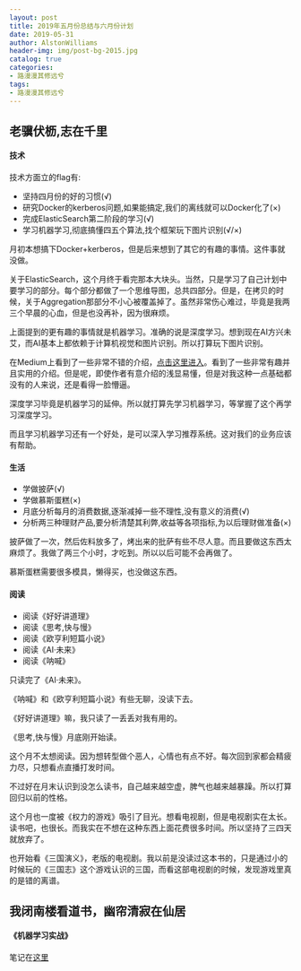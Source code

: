 ```yaml
---
layout: post
title: 2019年五月份总结与六月份计划
date: 2019-05-31
author: AlstonWilliams
header-img: img/post-bg-2015.jpg
catalog: true
categories:
- 路漫漫其修远兮
tags:
- 路漫漫其修远兮
---
```


## 老骥伏枥,志在千里

#### 技术

技术方面立的flag有:
- 坚持四月份的好的习惯(√)
- 研究Docker的kerberos问题,如果能搞定,我们的离线就可以Docker化了(×)
- 完成ElasticSearch第二阶段的学习(√)
- 学习机器学习,彻底搞懂四五个算法,找个框架玩下图片识别(√/×)

月初本想搞下Docker+kerberos，但是后来想到了其它的有趣的事情。这件事就没做。

关于ElasticSearch，这个月终于看完那本大块头。当然，只是学习了自己计划中要学习的部分。每个部分都做了一个思维导图，总共四部分。但是，在拷贝的时候，关于Aggregation那部分不小心被覆盖掉了。虽然非常伤心难过，毕竟是我两三个早晨的心血，但是也没再补，因为很麻烦。

上面提到的更有趣的事情就是机器学习。准确的说是深度学习。想到现在AI方兴未艾，而AI基本上都依赖于计算机视觉和图片识别。所以打算玩下图片识别。

在Medium上看到了一些非常不错的介绍，[点击这里进入](https://medium.com/@ageitgey)。看到了一些非常有趣并且实用的介绍。但是呢，即使作者有意介绍的浅显易懂，但是对我这种一点基础都没有的人来说，还是看得一脸懵逼。

深度学习毕竟是机器学习的延伸。所以就打算先学习机器学习，等掌握了这个再学习深度学习。

而且学习机器学习还有一个好处，是可以深入学习推荐系统。这对我们的业务应该有帮助。

#### 生活

- 学做披萨(√)
- 学做慕斯蛋糕(×)
- 月底分析每月的消费数据,逐渐减掉一些不理性,没有意义的消费(√)
- 分析两三种理财产品,要分析清楚其利弊,收益等各项指标,为以后理财做准备(×)

披萨做了一次，然后佐料放多了，烤出来的批萨有些不尽人意。而且要做这东西太麻烦了。我做了两三个小时，才吃到。所以以后可能不会再做了。

慕斯蛋糕需要很多模具，懒得买，也没做这东西。

#### 阅读

- 阅读《好好讲道理》
- 阅读《思考,快与慢》
- 阅读《欧亨利短篇小说》
- 阅读《AI·未来》
- 阅读《呐喊》

只读完了《AI·未来》。

《呐喊》和《欧亨利短篇小说》有些无聊，没读下去。

《好好讲道理》嘛，我只读了一丢丢对我有用的。

《思考,快与慢》月底刚开始读。

这个月不太想阅读。因为想转型做个恶人，心情也有点不好。每次回到家都会精疲力尽，只想看点直播打发时间。

不过好在月末认识到没怎么读书，自己越来越空虚，脾气也越来越暴躁。所以打算回归以前的性格。

这个月也一度被《权力的游戏》吸引了目光。想看电视剧，但是电视剧实在太长。读书吧，也很长。而我实在不想在这种东西上面花费很多时间。所以坚持了三四天就放弃了。

也开始看《三国演义》，老版的电视剧。我以前是没读过这本书的，只是通过小的时候玩的《三国志》这个游戏认识的三国，而看这部电视剧的时候，发现游戏里真的是错的离谱。

## 我闭南楼看道书，幽帘清寂在仙居

#### 《机器学习实战》

笔记在[这里](https://alstonwilliams.github.io/%E8%AF%BB%E4%B9%A6%E7%AC%94%E8%AE%B0/2019/05/24/MachineLearningInAction-%E8%AF%BB%E4%B9%A6%E7%AC%94%E8%AE%B0/)
